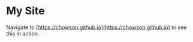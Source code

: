 # My Site

Navigate to [https://chowson.github.io](https://chowson.github.io) to see this in action.